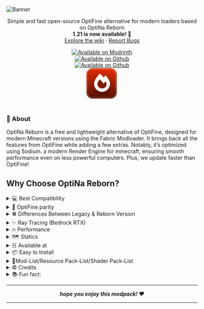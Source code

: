 ![Banner](https://github.com/OptiNa-Team/OptiNa-Reborn/blob/main/assets/OptiNa%20Reborn_Modrinth_Homepage.png?raw=true)
<br>
<div align="center">
  <p align="center">
    Simple and fast open-source OptiFine alternative for modern loaders based on OptiNa Reborn
    <br />
    <strong>1.21 is now available! 🎉</strong>
    <br />
    <a href="https://github.com/OptiNa-Team/OptiNa-Reborn/wiki">Explore the wiki</a>
    ·
    <a href="https://github.com/OptiNa-Team/OptiNa-Reborn/issues">Report Bugs</a>
  </p>


  <center><a href="https://modrinth.com/modpack/optina-reborn"><img src="https://raw.githubusercontent.com/intergrav/devins-badges/2dc967fc44dc73850eee42c133a55c8ffc5e30cb/assets/compact-minimal/available/modrinth_vector.svg" alt="Available on Modrinth"></a></center>
  <center><a href="https://github.com/OptiNa-Team/OptiNa-Reborn"><img src="https://raw.githubusercontent.com/intergrav/devins-badges/2dc967fc44dc73850eee42c133a55c8ffc5e30cb/assets/compact-minimal/available/github_vector.svg" alt="Available on Github"></a></center>
  <center><a href="https://gitlab.com/optina-team/OptiNa-Reborn"><img src="https://raw.githubusercontent.com/intergrav/devins-badges/2dc967fc44dc73850eee42c133a55c8ffc5e30cb/assets/compact-minimal/available/gitlab_vector.svg" alt="Available on Github"></a></center>
  <center><a href="https://modrinth.com/organization/optina-team"><img src="https://raw.githubusercontent.com/NotAGanesh/OptiNa-Team/c834c07242f36d99bc07b4e6b1219cd71d7470e0/badges/compact-minimal.svg" alt="OptiNa Team"></a></center> 
<br>
</div>
  

### 📖 About 
OptiNa Reborn is a free and lightweight alternative of OptiFine, designed for modern Minecraft versions using the Fabric Modloader. It brings back all the features from OptiFine while adding a few extras. Notably, it’s optimized using Sodium. a modern Render Engine for minecraft, ensuring smooth performance even on less powerful computers. Plus, we update faster than OptiFine!

## Why Choose OptiNa Reborn?
<details>
<summary> 💻 Best Compatibility</summary>

OptiFine is a closed-source mod, resulting in incompatibilites with many other popular mods, and rendering issues on some multiplayer servers that use custom models. OptiNa Reborn aims to fix both of these issues at once by being built upon as many open-source mods as possible!
</details>



<details>
<summary> 🚀 OptiFine parity</summary>  

1. HD Textures [info](https://www.minecraftforum.net/topic/249637-/#HDTextures&#91) <br>
2. FPS Boost <br>
3. FPS control <br>
4. Configurable Details <br>
5. Configurable animations <br>
6. Connected Textures [info](https://imgur.com/a/YQz3b) <br>
7. Performance: VSync <br>
8. Custom Models <br>
9. CIT models <br>
10. OptiFine Cape [(and a free supporter cape)](https://github.com/OptiNa-Team/OptiNa-Reborn/wiki/OptiNa-Reborn-Cape) <br>
11. Shaders [info](https://www.minecraftforum.net/forums/mapping-and-modding/minecraft-mods/1286604-shaders-mod-updated-by-karyonix) <br>
12. Zoom <br>
13. Dynamic Lights [info](https://www.minecraftforum.net/forums/mapping-and-modding-java-edition/minecraft-mods/1272478-dynamic-lights-portable-and-moving-lightsources)<br>
14. Model Gap Fix (Non OptiFine Feature)<br>

| Shaders | OptiFine Cape | Connected Textures | Better Grass | Dynamic Lights |
|---------|---------------|--------------------|--------------|----------------|
|![Shaders](https://cdn.modrinth.com/data/sr0NwKN6/images/5ba27d52bcd7373b3fff5b9b1aee315819f89f83.png)         |![OptiFine Cape](https://cdn.modrinth.com/data/sr0NwKN6/images/81e82dd0d0bbe24ea482bf8dcd4bb4576da06df0.png)               |![Connected Textures](https://cdn.modrinth.com/data/sr0NwKN6/images/ab17214dca21bd6f20704290eedfd97e7eb47211.png)                    |![Better Grass](https://cdn.modrinth.com/data/sr0NwKN6/images/1075b78aeaa6ebd1846432fc60eeccb9eed96b95.png)              |![Dynamic Lights](https://cdn.modrinth.com/data/sr0NwKN6/images/8e54117b4db4f3b86e66d0fff5888be6f1cc2b03.png)                |
</details>


<details>
<summary>⚽ Differences Between Legacy & Reborn Version</summary>  

|               _**Features**_               | _**Legacy**_ | _**Reborn**_ |
|----------------------------|--------|--------|
| Configs Files improved     | ✖      | ✓      |
| compatible with other mods | ✓      | ✓      |
| Potato PC Settings         | ✖       |  ✓      |
| Updates can Receive        | ✖       |  ✓      |
| Classic Zoom Style (OptiFine Style Zoom) | ✓      | ✓      |
| Fancy Zoom Style (Zoomify Mod)          | ✖          | ✓          |
| Ray Tracing | ✖          | ✓          |
</details>

<details>
<summary>✨ Ray Tracing (Bedrock RTX)</summary>
  
![RTX info](https://github.com/OptiNa-Team/OptiNa-Reborn/blob/main/assets/rtx_modrinth_homepage.png?raw=true)
How to apply RTX: **Open Minecraft > Options > Shaders > Enable** <br>
Ray tracing  brings a brand new experience to **Minecraft! Experience creator-built worlds with realistic lighting, vibrant colors, naturally reflective water and emissive textures that light up.**,Ray Tracing based on **[Complementary Shaders](https://complementary.dev/)**,RTX use's PBR(Physically based rendering)  Technology this is a Modern Technology By Nvidia,**RTX not compatible with Fast Graphics mode set your Graphics Mode to Fancy**,Nvidiuim Mod make RTX overpower <br>

This RTX is not an actual RTX.

| Example |
|---------|
|![Example](https://cdn.modrinth.com/data/sr0NwKN6/images/1416170dea96de7cb2f7fd4ff20f246a9913b9e5.png)         |

## ⚠️ Caution: **RTX Support Available for OptiNa Reborn v0.0.4 - Alpha or Newer**
</details>



<details>
<summary>🔥 Performance</summary>  

![High Performance](https://github.com/OptiNa-Team/OptiNa-Reborn/blob/main/assets/high_performance_banner_optina_reborn.png?raw=true)
**Best Modpack for Potato PC**
</details>




<details>
<summary>🗺️ Statics</summary>  

![Modrinth Game Loader](https://img.shields.io/badge/modloader-Fabric-orange?style=for-the-badge&logo=fabricmc)
![Modrinth Game Versions](https://img.shields.io/badge/Minecraft-1.16.5,1.20.4,1.20.5,.1.20.6,1.21,1.21.1-2ea44f?style=for-the-badge)
![Modrinth Downloads](https://img.shields.io/modrinth/dt/sr0NwKN6?style=for-the-badge)
![Modrinth Followers](https://img.shields.io/modrinth/followers/sr0NwKN6?style=for-the-badge)
</details>

<details>
<summary>☵ Available at</summary>    

<a href="https://modrinth.com/modpack/optina-reborn" rel="OptiNa Reborn"><img src="https://img.shields.io/badge/-MODRINTH-RRRRRR?logo=Modrinth&logoColor=white&style=for-the-badge" alt="Modrinth" /></a> 
<a href="https://github.com/OptiNa-Team/OptiNa-Reborn" rel="OptiNa Reborn Github"><img src="https://img.shields.io/badge/-Github-000000?logo=Github&logoColor=white&style=for-the-badge" alt="Github" /></a> 
<a href="https://gitlab.com/optina-team/OptiNa-Reborn" rel="OptiNa Reborn Gitlab"><img src="https://img.shields.io/badge/-GITLAB-FF6800?logo=GITLAB&logoColor=white&style=for-the-badge" alt="Gitlab" /></a> 
<br>
<a href="https://windows.com/" rel="Microsoft Windows"><img src="https://img.shields.io/badge/-WINDOWS-339CFF?logo=Windows&logoColor=white&style=for-the-badge" alt="Windows" /></a> 
<a href="https://www.linux.org/" rel="Linux"><img src="https://img.shields.io/badge/-linux-35484E?logo=linux&logoColor=white&style=for-the-badge" alt="Linux" /></a> 
<a href="https://www.apple.com/macos/" rel="MacOS"><img src="https://img.shields.io/badge/-MACOS-FFBD00?logo=APPLE&logoColor=white&style=for-the-badge" alt="MacOS" /></a> 
<br>
**Note:this is a Modrinth exclusive modpack this modpack not available website like curseforge**
</details>

<details>
<summary>📦 Easy to Install</summary>    

## 📁 Automatic/One-Click Installation
1. Download the [**Modrinth App.**](https://modrinth.com/app) or install any Modrinth modpack compatible launchers like **ATLauncher, MultiMC, and Prism Launcher.**
2. Click on **Browse**.
3. Select **Search**.
4. Type “**OptiNa Reborn**”.
5. Click **Install**.

## 📝 Manual Installation
1. Download `.mrpack` file from Modrinth of your favorite OptiNa Reborn Version. we highly recommend to use [the latest release version](https://modrinth.com/modpack/optina-reborn/versions?c=release).
2. Upload that file into this **[Converter](https://jamie.codeberg.page/mrpack-to-zip/@master/)**.
3. Now Headover to **[Fabric Loader](https://fabricmc.net/)** Download Page. than select Required Fabric Loader Version is mentioned in Modpack Changelog, **📌Note:** do not use any other version of Fabric Loader, only use the version that mentioned in modpack changelog).
4. Now Delete (or backup) `mods`, `config`, folder ~(Optional)~.
5. Now Delete (or backup) `options.txt` inside your `.minecraft` folder.
6. Extract the converted file into Minecraft Folder `.minecraft`.

You’re all set! 🌟. Enjoy! 
</details>


<details>
<summary>🔬Mod-List/Resource Pack-List/Shader Pack-List</summary>
<a href="https://modrinth.com/mod/sodium" rel="nofollow">Sodium (Mod) By <strong>jellysquid3</strong></a><br>
<a href="https://modrinth.com/mod/lithium" rel="nofollow">Lithium (Mod) By <strong>jellysquid3</strong></a><br>
<a href="https://modrinth.com/mod/reeses-sodium-options" rel="nofollow">Reese's Sodium Options (Mod) By <strong>FlashyReese</strong></a><br>
<a href="https://modrinth.com/mod/balm" rel="nofollow">Balm (Mod) By <strong>BlayTheNinth</strong></a><br>
<a href="https://modrinth.com/mod/replaymod" rel="nofollow">ReplayMod (Mod) By <strong>Johni0702</strong></a><br>
<a href="https://modrinth.com/mod/ferrite-core" rel="nofollow">FerriteCore (Mod) By <strong>malte0811</strong></a><br>
<a href="https://modrinth.com/mod/yosbr" rel="nofollow">Your Options Shall Be Respected (YOSBR) (Mod) By <strong>shedaniel</strong></a><br>
<a href="https://modrinth.com/mod/mouse-tweaks" rel="nofollow">Mouse Tweaks (Mod) By <strong>YaLTeR</strong></a><br>
<a href="https://modrinth.com/mod/mixintrace" rel="nofollow">MixinTrace (Mod) By <strong>comp500</strong></a><br>
<a href="https://modrinth.com/mod/debugify" rel="nofollow">Debugify (Mod) By <strong>isxander</strong></a><br>
<a href="https://modrinth.com/mod/animatica" rel="nofollow">Animatica (Mod) By <strong>FoundationGames</strong></a><br>
<a href="https://modrinth.com/mod/sodium-extra" rel="nofollow">Sodium Extra (Mod) By <strong>FlashyReese</strong></a><br>
<a href="https://modrinth.com/mod/memoryleakfix" rel="nofollow">Memory Leak Fix (Mod) By <strong>FX</strong></a><br>
<a href="https://modrinth.com/mod/iris" rel="nofollow">Iris Shaders (Mod) By <strong>coderbot</strong></a><br>
<a href="https://modrinth.com/mod/controlify" rel="nofollow">Controlify (Mod) By <strong>isxander</strong></a><br>
<a href="https://modrinth.com/mod/language-reload" rel="nofollow">Language Reload (Mod) By <strong>Jerozgen</strong></a><br>
<a href="https://modrinth.com/mod/fabricskyboxes-interop" rel="nofollow">FabricSkyBoxes Interop (Mod) By <strong>FlashyReese</strong></a><br>
<a href="https://modrinth.com/mod/starlight" rel="nofollow">Starlight (Fabric) (Mod) By <strong>spottedleaf</strong></a><br>
<a href="https://modrinth.com/mod/rrls" rel="nofollow">Remove Reloading Screen (Mod) By <strong>dima_dencep</strong></a><br>
<a href="https://modrinth.com/mod/moreculling" rel="nofollow">MoreCulling (Mod) By <strong>FX</strong></a><br>
<a href="https://modrinth.com/mod/main-menu-credits" rel="nofollow">Main Menu Credits (Mod) By <strong>isxander</strong></a><br>
<a href="https://modrinth.com/mod/paginatedadvancements" rel="nofollow">Paginated Advancements & Custom Frames (Mod) By <strong>DaFuqs</strong></a><br>
<a href="https://modrinth.com/mod/fabric-language-kotlin" rel="nofollow">Fabric Language Kotlin (Mod) By <strong>modmuss50</strong></a><br>
<a href="https://modrinth.com/mod/fabric-api" rel="nofollow">Fabric API (Mod) By <strong>modmuss50</strong></a><br>
<a href="https://modrinth.com/resourcepack/chat-reporting-helper" rel="nofollow">Chat Reporting Helper (Resource Pack) By <strong>robotkoer</strong></a><br>
<a href="https://modrinth.com/resourcepack/fast-better-grass" rel="nofollow">Fast Better Grass (Resource Pack) By <strong>robotkoer</strong></a><br>
<a href="https://modrinth.com/mod/yacl" rel="nofollow">YetAnotherConfigLib (Mod) By <strong>isxander</strong></a><br>
<a href="https://modrinth.com/mod/entitytexturefeatures" rel="nofollow">[ETF] Entity Texture Features (Mod) By <strong>Traben</strong></a><br>
<a href="https://modrinth.com/mod/entityculling" rel="nofollow">Entity Culling (Mod) By <strong>tr7zw</strong></a><br>
<a href="https://modrinth.com/mod/spark" rel="nofollow">spark (Mod) By <strong>lucko</strong></a><br>
<a href="https://modrinth.com/mod/no-telemetry" rel="nofollow">No Telemetry (Mod) By <strong>kb1000</strong></a><br>
<a href="https://modrinth.com/shader/complementary-reimagined" rel="nofollow">Complementary Shaders - Reimagined (Shader Pack) By <strong>EminGT</strong></a><br>
<a href="https://modrinth.com/mod/forge-config-api-port" rel="nofollow">Forge Config API Port (Mod) By <strong>Fuzs</strong></a><br>
<a href="https://modrinth.com/mod/indium" rel="nofollow">Indium (Mod) By <strong>comp500</strong></a><br>
<a href="https://modrinth.com/mod/lazydfu" rel="nofollow">LazyDFU (Mod) By <strong>astei</strong></a><br>
<a href="https://modrinth.com/mod/cloth-config" rel="nofollow">Cloth Config API (Mod) By <strong>shedaniel</strong></a><br>
<a href="https://modrinth.com/mod/nvidium" rel="nofollow">Nvidium (Mod) By <strong>cortex</strong></a><br>
<a href="https://modrinth.com/mod/c2me-fabric" rel="nofollow">Concurrent Chunk Management Engine (Fabric) (Mod) By <strong>ishland</strong></a><br>
<a href="https://modrinth.com/resourcepack/translations-for-sodium" rel="nofollow">Translations for Sodium (Resource Pack) By <strong>robotkoer</strong></a><br>
<a href="https://modrinth.com/mod/lambdynamiclights" rel="nofollow">LambDynamicLights (Mod) By <strong>LambdAurora</strong></a><br>
<a href="https://modrinth.com/mod/modernfix" rel="nofollow">ModernFix (Mod) By <strong>embeddedt</strong></a><br>
<a href="https://modrinth.com/mod/morechathistory" rel="nofollow">More Chat History (Mod) By <strong>JackFred2</strong></a><br>
<a href="https://modrinth.com/mod/entity-model-features" rel="nofollow">[EMF] Entity Model Features (Mod) By <strong>Traben</strong></a><br>
<a href="https://modrinth.com/mod/krypton" rel="nofollow">Krypton (Mod) By <strong>astei</strong></a><br>
<a href="https://modrinth.com/mod/continuity" rel="nofollow">Continuity (Mod) By <strong>PepperCode1</strong></a><br>
<a href="https://modrinth.com/mod/vmp-fabric" rel="nofollow">Very Many Players (Fabric) (Mod) By <strong>ishland</strong></a><br>
<a href="https://modrinth.com/mod/optigui" rel="nofollow">OptiGUI (Fabric) (Mod) By <strong>opekope2</strong></a><br>
<a href="https://modrinth.com/mod/capes" rel="nofollow">Capes (Mod) By <strong>caelthecolher</strong></a><br>
<a href="https://modrinth.com/mod/modmenu" rel="nofollow">Mod Menu (Mod) By <strong>Prospector</strong></a><br>
<a href="https://modrinth.com/mod/better-mount-hud" rel="nofollow">Better Mount HUD (Mod) By <strong>Lortseam</strong></a><br>
<a href="https://modrinth.com/mod/resourcify" rel="nofollow">Resourcify (Mod) By <strong>DeDiamondPro</strong></a><br>
<a href="https://modrinth.com/mod/dynamic-fps" rel="nofollow">Dynamic FPS (Mod) By <strong>juliand665</strong></a><br>
<a href="https://modrinth.com/mod/fabricskyboxes" rel="nofollow">FabricSkyboxes (Mod) By <strong>AMereBagatelle</strong></a><br>
<a href="https://modrinth.com/mod/puzzle" rel="nofollow">Puzzle (Mod) By <strong>Motschen</strong></a><br>
<a href="https://modrinth.com/mod/ebe" rel="nofollow">Enhanced Block Entities (Mod) By <strong>FoundationGames</strong></a><br>
<a href="https://modrinth.com/resourcepack/unique-dark" rel="nofollow">Unique Dark (Resource Pack) By <strong>AmongstReality</strong></a><br>
<a href="https://modrinth.com/mod/antighost" rel="nofollow">AntiGhost (Mod) By <strong>Giselbaer</strong></a><br>
<a href="https://modrinth.com/mod/architectury-api" rel="nofollow">Architectury API (Mod) By <strong>shedaniel</strong></a><br>
<a href="https://modrinth.com/mod/modelfix" rel="nofollow">Model Gap Fix (Mod) By <strong>MehVahdJukaar</strong></a><br>
<a href="https://modrinth.com/mod/zoomify" rel="nofollow">Zoomify (Mod) By <strong>isxander</strong></a><br>
<a href="https://modrinth.com/mod/fabrishot" rel="nofollow">Fabrishot (Mod) By <strong>ramidzkh</strong></a><br>
<a href="https://modrinth.com/mod/sodium-shadowy-path-blocks" rel="nofollow">Sodium Shadowy Path Blocks (Mod) By <strong>Rynnavinx</strong></a><br>
<a href="https://modrinth.com/mod/noisium" rel="nofollow">Noisium (Mod) By <strong>Steveplays</strong></a><br>
<a href="https://modrinth.com/mod/threadtweak" rel="nofollow">ThreadTweak (Mod) By <strong>getchoo</strong></a><br>
<a href="https://modrinth.com/mod/no-chat-reports" rel="nofollow">No Chat Reports (Mod) By <strong>Aizistral</strong></a><br>    
<a href="https://modrinth.com/mod/bobby" rel="nofollow">Bobby (Mod) By <strong>Johni0702</strong></a><br>   
<a href="https://modrinth.com/shader/solas-shader" rel="nofollow">Solas Shader (Shader) By <strong>septonious</strong></a><br>
<a href="https://modrinth.com/mod/euphoria-patches" rel="nofollow">Euphoria Patches (Mod) By <strong>SpacEagle17</strong></a><br>
<a href="https://modrinth.com/mod/badoptimizations" rel="nofollow">BadOptimizations (Mod) By <strong>thosea</strong></a><br>
<a href="https://modrinth.com/mod/cubes-without-borders" rel="nofollow">Cubes Without Borders (Mod) By <strong>Kir_Antipov</strong></a><br>
<a href="https://modrinth.com/mod/e4mc" rel="nofollow">e4mc (Mod) By <strong>vgskye</strong></a><br>
<a href="https://modrinth.com/mod/cit-resewn" rel="nofollow">CIT Resewn (Mod) By <strong>shsupercm</strong></a><br>
<a href="https://modrinth.com/mod/polytone" rel="nofollow">Polytone (Mod) By <strong>MehVahdJukaar</strong></a><br>
<a href="https://modrinth.com/resourcepack/optina-reborn-rp" rel="nofollow">OptiNa Reborn RP (Resource Pack) By <strong>NotAGanesh</strong></a><br>
<a href="https://modrinth.com/mod/ryoamiclights" rel="nofollow">RyoamicLights (Mod) By <strong>ThinkingStudio</strong></a><br>
<a href="https://modrinth.com/mod/obsidianui" rel="nofollow">ObsidianUI (Mod) By <strong>ThinkingStudio</strong></a><br>
<a href="https://modrinth.com/mod/esf" rel="nofollow">[ESF] Entity Sound Features (Mod) By <strong>Traben</strong></a><br> 
<a href="https://modrinth.com/mod/dark-loading-screen" rel="nofollow">Dark Loading Screen (Mod) By <strong>A5b84</strong></a><br>
</details>


<details>
<summary>©️ Credits</summary>
Thanks to <a href="https://modrinth.com/modpack/sop" rel="nofollow">Simply Optimized (Modpack)</a><br>  Modpack for config files <br>
Thanks to <a href="https://modrinth.com/modpack/additive" rel="nofollow">Additive (Modpack)</a><br>  readme inspired by this modpack
</details>

<details>
<summary>📚 Fun fact:</summary>
  
**OptiNa Reborn Based off original OptiNa Legacy** <br>
</details>

<hr>
<div align="center">
  <p align="center">
<i><strong>hope you enjoy this modpack! ♥️</strong></i>
  </p>
<hr>
